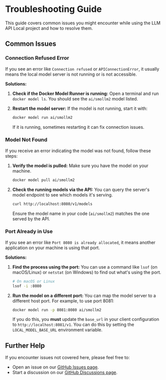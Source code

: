 # Troubleshooting Guide

This guide covers common issues you might encounter while using the LLM API Local project and how to resolve them.

## Common Issues

### Connection Refused Error

If you see an error like `Connection refused` or `APIConnectionError`, it usually means the local model server is not running or is not accessible.

**Solutions:**

1.  **Check if the Docker Model Runner is running:**
    Open a terminal and run `docker model ls`. You should see the `ai/smollm2` model listed.

2.  **Restart the model server:**
    If the model is not running, start it with:
    ```bash
    docker model run ai/smollm2
    ```
    If it is running, sometimes restarting it can fix connection issues.

### Model Not Found

If you receive an error indicating the model was not found, follow these steps:

1.  **Verify the model is pulled:**
    Make sure you have the model on your machine.
    ```bash
    docker model pull ai/smollm2
    ```

2.  **Check the running models via the API:**
    You can query the server's model endpoint to see which models it's serving.
    ```bash
    curl http://localhost:8080/v1/models
    ```
    Ensure the model name in your code (`ai/smollm2`) matches the one served by the API.

### Port Already in Use

If you see an error like `Port 8080 is already allocated`, it means another application on your machine is using that port.

**Solutions:**

1.  **Find the process using the port:**
    You can use a command like `lsof` (on macOS/Linux) or `netstat` (on Windows) to find out what's using the port.
    ```bash
    # On macOS or Linux
    lsof -i :8080
    ```

2.  **Run the model on a different port:**
    You can map the model server to a different host port. For example, to use port 8081:
    ```bash
    docker model run -p 8081:8080 ai/smollm2
    ```
    If you do this, you **must** update the `base_url` in your client configuration to `http://localhost:8081/v1`. You can do this by setting the `LOCAL_MODEL_BASE_URL` environment variable.

## Further Help

If you encounter issues not covered here, please feel free to:
- Open an issue on our [GitHub Issues page](https://github.com/likhonsexikh/llm-api-local/issues).
- Start a discussion on our [GitHub Discussions page](https://github.com/likhonsexikh/llm-api-local/discussions).
